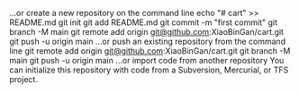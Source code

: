 …or create a new repository on the command line
echo "# cart" >> README.md
git init
git add README.md
git commit -m "first commit"
git branch -M main
git remote add origin git@github.com:XiaoBinGan/cart.git
git push -u origin main
…or push an existing repository from the command line
git remote add origin git@github.com:XiaoBinGan/cart.git
git branch -M main
git push -u origin main
…or import code from another repository
You can initialize this repository with code from a Subversion, Mercurial, or TFS project.

